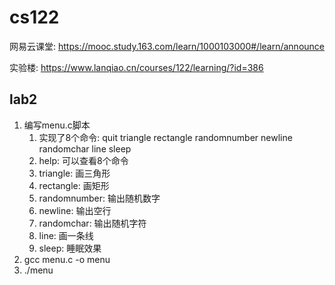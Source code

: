# cs122
网易云课堂: https://mooc.study.163.com/learn/1000103000#/learn/announce

实验楼: https://www.lanqiao.cn/courses/122/learning/?id=386

## lab2
1. 编写menu.c脚本
    1. 实现了8个命令: quit triangle rectangle randomnumber newline randomchar line sleep
    2. help: 可以查看8个命令
    3. triangle: 画三角形
    4. rectangle: 画矩形
    5. randomnumber: 输出随机数字
    6. newline: 输出空行
    7. randomchar: 输出随机字符
    8. line: 画一条线
    9. sleep: 睡眠效果
2. gcc menu.c -o menu
3. ./menu
 
